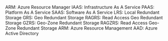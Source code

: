 ARM: Azure Resource Manager
IAAS: Infrastructure As A Service
PAAS: Platform As A Service
SAAS: Software As A Service
LRS: Local Redundant Storage
GRS: Geo Redundant Storage
RAGRS: Read Access Geo Redundant Storage
GZRS: Geo-Zone Redundant Storage
RAGZRS: Read Access Geo-Zone Redundant Storage
ARM: Azure Resource Management
AAD: Azure Active Directory